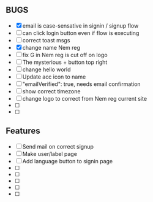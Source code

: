 ## BUGS

- [x] email is case-sensative in signin / signup flow
- [ ] can click login button even if flow is executing
- [ ] correct toast msgs
- [x] change name Nem reg
- [ ] fix G in Nem reg is cut off on logo
- [ ] The mysterious + button top right
- [ ] change hello world
- [ ] Update acc icon to name
- [ ] "emailVerified": true, needs email confirmation
- [ ] show correct timezone
- [ ] change logo to correct from Nem reg current site
- [ ]
- [ ]

## Features

- [ ] Send mail on correct signup
- [ ] Make user/label page
- [ ] Add language button to signin page
- [ ]
- [ ]
- [ ]
- [ ]
- [ ]
